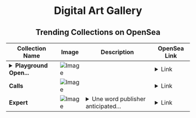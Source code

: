 <div align="center">

# Digital Art Gallery

## Trending Collections on OpenSea

| Collection Name                       | Image                                                                                     | Description                       | OpenSea Link                                                                                          |
|---------------------------------------|-------------------------------------------------------------------------------------------|-----------------------------------|--------------------------------------------------------------------------------------------------------|
| **<details><summary>Playground Open...</summary>Playground Open Ticketing Ecosystem Event 11801</details>** | ![Image](https://i.seadn.io/s/raw/files/ad4b567b5e819f5eb9dc8588aeb6896f.png?w=500&auto=format?w=200&auto=format) |  | <details><summary>Link</summary>[Playground Open Ticketing Ecosystem Event 11801](https://opensea.io/collection/playground-open-ticketing-ecosystem-event-11801)</details> |
| **Calls** | ![Image](https://i.seadn.io/s/raw/files/917e8954262e9f1dc59003ee217d8dc2.jpg?w=500&auto=format?w=200&auto=format) |  | <details><summary>Link</summary>[Calls](https://opensea.io/collection/calls-17)</details> |
| **Expert** | ![Image](https://i.seadn.io/s/raw/files/c96784a0d6084e0cc16ec5190c38405a.jpg?w=500&auto=format?w=200&auto=format) | <details><summary>Une word publisher anticipated...</summary>Une word publisher anticipated flip extremely</details> | <details><summary>Link</summary>[Expert](https://opensea.io/collection/expert-19)</details> |

</div>